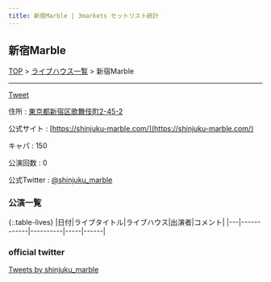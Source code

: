 ```yaml
---
title: 新宿Marble | 3markets セットリスト統計
---
```

## 新宿Marble

[TOP](/setlist/) > [ライブハウス一覧](livehouses.html) > 新宿Marble

___

<a href="https://twitter.com/share?ref_src=twsrc%5Etfw" data-text="3markets[ ]セットリスト > 新宿Marble" class="twitter-share-button" data-via="3markets" data-hashtags="3markets" data-related="3markets" data-show-count="false">Tweet</a>

住所
:    <a href="https://www.google.co.jp/maps/search/%E6%9D%B1%E4%BA%AC%E9%83%BD%E6%96%B0%E5%AE%BF%E5%8C%BA%E6%AD%8C%E8%88%9E%E4%BC%8E%E7%94%BA2-45-2" rel="noopener noreferrer" target="_blank">東京都新宿区歌舞伎町2-45-2</a>

公式サイト
:    [https://shinjuku-marble.com/](https://shinjuku-marble.com/)

キャパ
:    150

公演回数
: 0


公式Twitter
: <a href="https://twitter.com/shinjuku_marble">@shinjuku_marble</a>


### 公演一覧

{:.table-lives}
|日付|ライブタイトル|ライブハウス|出演者|コメント|
|---|------------|----------|-----|------|




### official twitter

<a class="twitter-timeline" href="https://twitter.com/shinjuku_marble?ref_src=twsrc%5Etfw">Tweets by shinjuku_marble</a> <script async src="https://platform.twitter.com/widgets.js" charset="utf-8"></script>


<script async src="https://platform.twitter.com/widgets.js" charset="utf-8"></script>